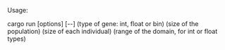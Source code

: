 Usage:

cargo run [options] [--] (type of gene: int, float or bin) (size of the population) (size of each individual) (range of the domain, for int or float types)
